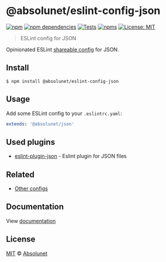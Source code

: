 # @absolunet/eslint-config-json

[![npm][npm-badge]][npm-url]
[![npm dependencies][dependencies-badge]][dependencies-url]
[![Tests][tests-badge]][tests-url]
[![npms][npms-badge]][npms-url]
[![License: MIT][license-badge]][license-url]


> ESLint config for JSON

Opinionated ESLint [shareable config](https://eslint.org/docs/developer-guide/shareable-configs.html) for JSON.


## Install

```
$ npm install @absolunet/eslint-config-json
```


## Usage

Add some ESLint config to your `.eslintrc.yaml`:

```yaml
extends: '@absolunet/json'
```


## Used plugins

- [eslint-plugin-json](https://github.com/azeemba/eslint-plugin-json) - Eslint plugin for JSON files



## Related

- [Other configs](https://github.com/absolunet/eslint-config)


## Documentation

View [documentation](https://documentation.absolunet.com/eslint-config/json)


## License
[MIT](LICENSE) © [Absolunet](https://absolunet.com)




[npm-badge]:          https://img.shields.io/npm/v/@absolunet/eslint-config-json?style=flat-square
[dependencies-badge]: https://img.shields.io/david/absolunet/eslint-config?path=packages/json&style=flat-square
[tests-badge]:        https://img.shields.io/github/workflow/status/absolunet/eslint-config/tests/production?label=tests&style=flat-square
[npms-badge]:         https://badges.npms.io/%40absolunet%2Feslint-config-json.svg?style=flat-square
[license-badge]:      https://img.shields.io/badge/license-MIT-green?style=flat-square

[npm-url]:          https://www.npmjs.com/package/@absolunet/eslint-config-json
[dependencies-url]: https://david-dm.org/absolunet/eslint-config?path=packages/json
[tests-url]:        https://github.com/absolunet/eslint-config/actions?query=workflow%3Atests+branch%3Aproduction
[npms-url]:         https://npms.io/search?q=%40absolunet%2Feslint-config-json
[license-url]:      https://opensource.org/licenses/MIT
